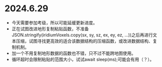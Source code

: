 # 2024.6.29
* 今天需要参加考级，所以可能延缓更新进度。
* 正在试图改进地形复制粘贴函数，不准备JSON.stringify(iridiumVoxels.copy(sx, sy, sz, ex, ey, ez, ...))之后再进行文本压缩，试图寻找更高效的适合该数据结构的压缩函数，或改进数据结构、复制机制。
* 加一个不用复制地形数据的函数也不错，只不过不能跨地图使用。
* 循环超时会限制粘贴的范围大小，试试await sleep(ms);可能会有用（？）。
